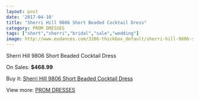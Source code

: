 ```yaml
---
layout: post
date: '2017-04-10'
title: "Sherri Hill 9806 Short Beaded Cocktail Dress"
category: PROM DRESSES
tags: ["short","sherri","bridal","sale","wedding"]
image: http://www.eudances.com/3386-thickbox_default/sherri-hill-9806-short-beaded-cocktail-dress.jpg
---
```

Sherri Hill 9806 Short Beaded Cocktail Dress

On Sales: **$468.99**
<a href="https://www.eudances.com/en/prom-dresses/1150-sherri-hill-9806-short-beaded-cocktail-dress.html"><amp-img layout="responsive" width="600" height="600" src="//www.eudances.com/3386-thickbox_default/sherri-hill-9806-short-beaded-cocktail-dress.jpg" alt="Sherri Hill 9806 Short Beaded Cocktail Dress 0" /></a>
<a href="https://www.eudances.com/en/prom-dresses/1150-sherri-hill-9806-short-beaded-cocktail-dress.html"><amp-img layout="responsive" width="600" height="600" src="//www.eudances.com/3387-thickbox_default/sherri-hill-9806-short-beaded-cocktail-dress.jpg" alt="Sherri Hill 9806 Short Beaded Cocktail Dress 1" /></a>

Buy it: [Sherri Hill 9806 Short Beaded Cocktail Dress](https://www.eudances.com/en/prom-dresses/1150-sherri-hill-9806-short-beaded-cocktail-dress.html "Sherri Hill 9806 Short Beaded Cocktail Dress")

View more: [PROM DRESSES](https://www.eudances.com/en/13-prom-dresses "PROM DRESSES")